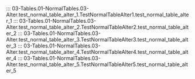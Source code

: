 ::: 03-Tables.01-NormalTables.03-Alter.test_normal_table_alter_1.TestNormalTableAlter1.test_normal_table_alter_1
::: 03-Tables.01-NormalTables.03-Alter.test_normal_table_alter_2.TestNormalTableAlter2.test_normal_table_alter_2
::: 03-Tables.01-NormalTables.03-Alter.test_normal_table_alter_3.TestNormalTableAlter3.test_normal_table_alter_3
::: 03-Tables.01-NormalTables.03-Alter.test_normal_table_alter_4.TestNormalTableAlter4.test_normal_table_alter_4
::: 03-Tables.01-NormalTables.03-Alter.test_normal_table_alter_5.TestNormalTableAlter5.test_normal_table_alter_5
